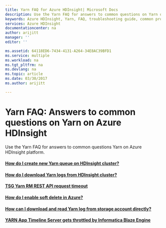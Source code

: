 ```yaml
---
title: Yarn FAQ for Azure HDInsight| Microsoft Docs
description: Use the Yarn FAQ for answers to common questions on Yarn on Azure HDInsight platform.
keywords: Azure HDInsight, Yarn, FAQ, troubleshooting guide, common problems
services: Azure HDInsight
documentationcenter: na
author: arijitt
manager: ''
editor: ''

ms.assetid: 64118ED6-7434-4131-A264-34E8AC39BFD1
ms.service: multiple
ms.workload: na
ms.tgt_pltfrm: na
ms.devlang: na
ms.topic: article
ms.date: 03/30/2017
ms.author: arijitt

---
```

# Yarn FAQ: Answers to common questions on Yarn on Azure HDInsight
Use the Yarn FAQ for answers to common questions Yarn on Azure HDInsight platform.

#### [How do I create new Yarn queue on HDInsight cluster?](yarn-create-new-queue.md)
#### [How do I download Yarn logs from HDInsight cluster?](yarn-download-logs.md)
#### [TSG Yarn RM REST API request timeout](yarn-rm-rest-api-request-timeout.md)
#### [How do I enable soft delete in Azure?](trash-purging.md)
#### [How can I download and read Yarn log from storage account directly?](empty-yarn-log.md)
#### [YARN App Timeline Server gets throttled by Informatica Blaze Engine](yarn-ats-throttling.md)
